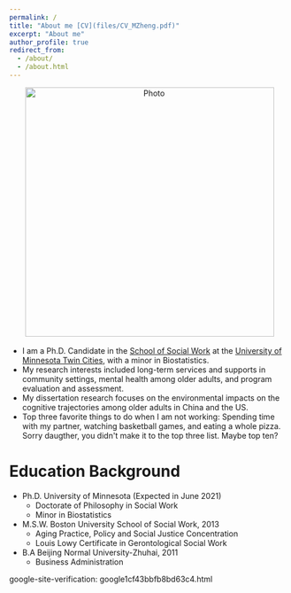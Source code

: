 ```yaml
---
permalink: /
title: "About me [CV](files/CV_MZheng.pdf)"
excerpt: "About me"
author_profile: true
redirect_from: 
  - /about/
  - /about.html
---
```


<p align="center">
  <img src="https://github.com/zhmy89/mypersonalweb/blob/master/images/yini-161.jpg?raw=true" alt="Photo" style="width: 450px;"/> 
</p>

* I am a Ph.D. Candidate in the [School of Social Work](https://www.cehd.umn.edu/ssw/) at the [University of Minnesota Twin Cities](https://www.umn.edu/), with a minor in Biostatistics. 
* My research interests included long-term services and supports in community settings, mental health among older adults, and program evaluation and assessment. 
* My dissertation research focuses on the environmental impacts on the cognitive trajectories among older adults in China and the US. 
* Top three favorite things to do when I am not working: Spending time with my partner, watching basketball games, and eating a whole pizza. Sorry daugther, you didn't make it to the top three list. Maybe top ten?

# Education Background

* Ph.D. University of Minnesota (Expected in June 2021)
  * Doctorate of Philosophy in Social Work
  * Minor in Biostatistics
* M.S.W. Boston University School of Social Work, 2013
  * Aging Practice, Policy and Social Justice Concentration
  * Louis Lowy Certificate in Gerontological Social Work
* B.A Beijing Normal University-Zhuhai, 2011
  * Business Administration




google-site-verification: google1cf43bbfb8bd63c4.html
